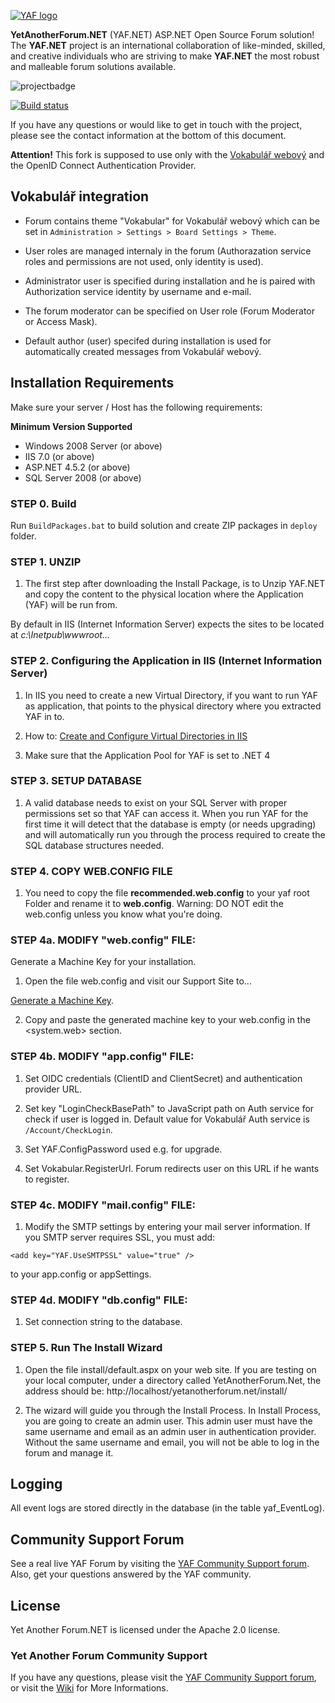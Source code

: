 [![YAF logo](http://yetanotherforum.net/forum/images/YafLogo.png)](http://www.yetanotherforum.net)

**YetAnotherForum.NET** (YAF.NET) ASP.NET Open Source Forum solution! The **YAF.NET** project is an international collaboration of like-minded, skilled, and creative individuals who are striving to make **YAF.NET** the most robust and malleable forum solutions available.

![projectbadge](http://www.ohloh.net/p/yaf/widgets/project_partner_badge.gif)

[![Build status](https://ci.appveyor.com/api/projects/status/9905j18xqb16gdy7?svg=true)](https://ci.appveyor.com/project/YAFNET/yafnet)

If you have any questions or would like to get in touch with the project, please see the contact information at the bottom of this document.

**Attention!** This fork is supposed to use only with the [Vokabulář webový](https://github.com/RIDICS/ITJakub) and the OpenID Connect Authentication Provider.

## Vokabulář integration

* Forum contains theme "Vokabular" for Vokabulář webový which can be set in `Administration > Settings > Board Settings > Theme`.

* User roles are managed internaly in the forum (Authorazation service roles and permissions are not used, only identity is used).

* Administrator user is specified during installation and he is paired with Authorization service identity by username and e-mail.

* The forum moderator can be specified on User role (Forum Moderator or Access Mask).

* Default author (user) specifed during installation is used for automatically created messages from Vokabulář webový.

## Installation Requirements

Make sure your server / Host has the following requirements:

**Minimum Version Supported**
* Windows 2008 Server (or above)
* IIS 7.0 (or above)
* ASP.NET 4.5.2 (or above)
* SQL Server 2008 (or above)

### STEP 0. Build

Run `BuildPackages.bat` to build solution and create ZIP packages in `deploy` folder.

### STEP 1. UNZIP

1.  The first step after downloading the Install Package, is to Unzip YAF.NET and copy the content to the physical location where the Application (YAF) will be run from. 

By default in IIS (Internet Information Server) expects the sites to be located at _c:\Inetpub\wwwroot\..._

### STEP 2. Configuring the Application in IIS (Internet Information Server)

1.  In IIS you need to create a new Virtual Directory, if you want to run YAF as application, that points to the physical directory where you extracted YAF in to.

2.  How to: [Create and Configure Virtual Directories in IIS](http://msdn.microsoft.com/en-us/library/bb763173.aspx)

3.  Make sure that the Application Pool for YAF is set to .NET 4

### STEP 3. SETUP DATABASE

1.  A valid database needs to exist on your SQL Server with proper permissions set so that YAF can access it. When you run YAF for the first time it will detect that the database is empty (or needs upgrading) and will automatically run you through the process
 required to create the SQL database structures needed.

### STEP 4. COPY WEB.CONFIG FILE

1.  You need to copy the file **recommended.web.config** to your yaf root Folder and rename it to
**web.config**. Warning: DO NOT edit the web.config unless you know what you're doing.

### STEP 4a. MODIFY &quot;web.config&quot; FILE:

Generate a Machine Key for your installation.

1.  Open the file web.config and visit our Support Site to...

[Generate a Machine Key](http://yetanotherforum.net/key). 

2.  Copy and paste the generated machine key to your web.config in the &lt;system.web&gt; section.

### STEP 4b. MODIFY &quot;app.config&quot; FILE:

1.  Set OIDC credentials (ClientID and ClientSecret) and authentication provider URL.

2.  Set key &quot;LoginCheckBasePath&quot; to JavaScript path on Auth service for check if user is logged in. Default value for Vokabulář Auth service is `/Account/CheckLogin`.

3.  Set YAF.ConfigPassword used e.g. for upgrade.

4.  Set Vokabular.RegisterUrl. Forum redirects user on this URL if he wants to register.

### STEP 4c. MODIFY &quot;mail.config&quot; FILE:

1.  Modify the SMTP settings by entering your mail server information. If you SMTP server requires SSL, you must add:

`<add key="YAF.UseSMTPSSL" value="true" />`

to your app.config or appSettings.

### STEP 4d. MODIFY &quot;db.config&quot; FILE:

1. Set connection string to the database.

### STEP 5. Run The Install Wizard

1.  Open the file install/default.aspx on your web site. If you are testing on your local computer, under a directory called YetAnotherForum.Net, the address should be: http://localhost/yetanotherforum.net/install/

2.  The wizard will guide you through the Install Process. In Install Process, you are going to create an admin user. This admin user must have the same username and email as an admin user in authentication provider. Without the same username and email, you will not be able to log in the forum and manage it.


## Logging

All event logs are stored directly in the database (in the table yaf_EventLog).

## Community Support Forum

See a real live YAF Forum by visiting the [YAF Community Support forum](http://forum.yetanotherforum.net). Also, get your questions answered by the YAF community.

## License

Yet Another Forum.NET is licensed under the Apache 2.0 license. 


### Yet Another Forum Community Support

If you have any questions, please visit the [YAF Community Support forum](http://forum.yetanotherforum.net), or visit the [Wiki](https://github.com/YAFNET/YAFNET/wiki) for More Informations.

